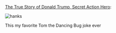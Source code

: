 [The True Story of Donald Trump, Secret Action Hero](https://boingboing.net/2020/10/21/the-true-story-of-donald-trump-secret-action-hero.html):

![hanks][hanks]

This my favorite Tom the Dancing Bug joke ever

<!-- Images -->
[hanks]: /sites/default/files/hanks.png